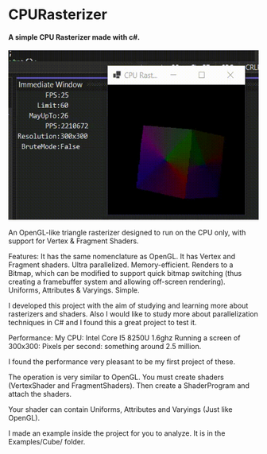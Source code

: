 # CPURasterizer

<h4>A simple CPU Rasterizer made with c#.</h4>

![](https://github.com/lucasleandro1805/CPU-Rasterizer/blob/master/images/showcase.gif)

<p>
An OpenGL-like triangle rasterizer designed to run on the CPU only, with support for Vertex & Fragment Shaders.

Features:
It has the same nomenclature as OpenGL.
It has Vertex and Fragment shaders.
Ultra parallelized.
Memory-efficient.
Renders to a Bitmap, which can be modified to support quick bitmap switching (thus creating a framebuffer system and allowing off-screen rendering).
Uniforms, Attributes & Varyings.
Simple.

I developed this project with the aim of studying and learning more about rasterizers and shaders. Also I would like to study more about parallelization techniques in C# and I found this a great project to test it.

Performance:
My CPU: Intel Core I5 ​​8250U 1.6ghz
Running a screen of 300x300:
Pixels per second: something around 2.5 million.

I found the performance very pleasant to be my first project of these.

The operation is very similar to OpenGL.
You must create shaders (VertexShader and FragmentShaders).
Then create a ShaderProgram and attach the shaders.

Your shader can contain Uniforms, Attributes and Varyings (Just like OpenGL).

I made an example inside the project for you to analyze.
It is in the Examples/Cube/ folder.
</p>